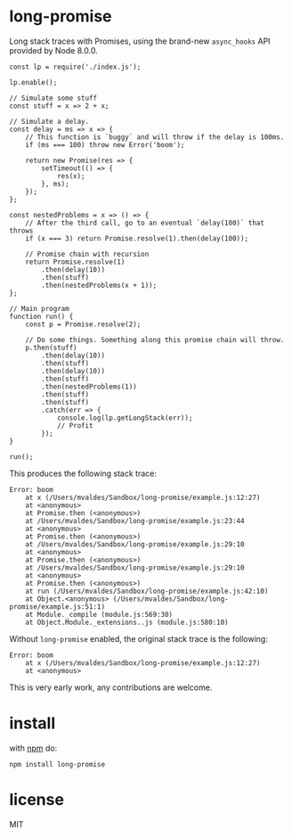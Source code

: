 # long-promise

Long stack traces with Promises, using the brand-new `async_hooks` API provided by Node 8.0.0.

```JS
const lp = require('./index.js');

lp.enable();

// Simulate some stuff
const stuff = x => 2 + x;

// Simulate a delay.
const delay = ms => x => {
    // This function is `buggy` and will throw if the delay is 100ms.
    if (ms === 100) throw new Error('boom');

    return new Promise(res => {
        setTimeout(() => {
            res(x);
        }, ms);
    });
};

const nestedProblems = x => () => {
    // After the third call, go to an eventual `delay(100)` that throws
    if (x === 3) return Promise.resolve(1).then(delay(100));

    // Promise chain with recursion
    return Promise.resolve(1)
        .then(delay(10))
        .then(stuff)
        .then(nestedProblems(x + 1));
};

// Main program
function run() {
    const p = Promise.resolve(2);

    // Do some things. Something along this promise chain will throw.
    p.then(stuff)
        .then(delay(10))
        .then(stuff)
        .then(delay(10))
        .then(stuff)
        .then(nestedProblems(1))
        .then(stuff)
        .then(stuff)
        .catch(err => {
            console.log(lp.getLongStack(err));
            // Profit
        });
}

run();
```

This produces the following stack trace:

```
Error: boom
    at x (/Users/mvaldes/Sandbox/long-promise/example.js:12:27)
    at <anonymous>
    at Promise.then (<anonymous>)
    at /Users/mvaldes/Sandbox/long-promise/example.js:23:44
    at <anonymous>
    at Promise.then (<anonymous>)
    at /Users/mvaldes/Sandbox/long-promise/example.js:29:10
    at <anonymous>
    at Promise.then (<anonymous>)
    at /Users/mvaldes/Sandbox/long-promise/example.js:29:10
    at <anonymous>
    at Promise.then (<anonymous>)
    at run (/Users/mvaldes/Sandbox/long-promise/example.js:42:10)
    at Object.<anonymous> (/Users/mvaldes/Sandbox/long-promise/example.js:51:1)
    at Module._compile (module.js:569:30)
    at Object.Module._extensions..js (module.js:580:10)
```

Without `long-promise` enabled, the original stack trace is the following:

```
Error: boom
    at x (/Users/mvaldes/Sandbox/long-promise/example.js:12:27)
    at <anonymous>
```

This is very early work, any contributions are welcome.

# install
with [npm](https://npmjs.org) do:

```
npm install long-promise
```

# license

MIT
